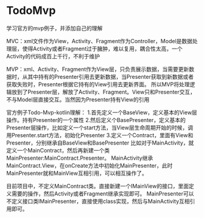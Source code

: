 # TodoMvp
学习官方的mvp例子，并添加自己的理解

MVC：xml文件作为View，Activity、Fragment作为Controller，Model是数据处理层，使得Activity或者Fragment过于臃肿，难以复用，耦合性太高，一个Activity的代码成百上千行，不利于维护

MVP：xml、Activity、Fragment作为View层，只负责展示数据，当需要更新数据时，从其中持有的Presenter引用去更新数据，当Presenter获取到新数据或者获取失败时，Presenter根据它持有的View引用去更新界面。
所以MVP将处理逻辑放到了Presenter层，解放了Activity、Fragment。View只和Presenter交互，不与Model层直接交互。当然因为Presenter持有View的引用

官方例子Todo-Mvp-kotlin理解：
1.首先定义一个BaseView，定义基本的View层操作。持有Presenter的一个属性
2.然后定义个BasePresenter，定义基本的Presenter层操作，比如定义一个start方法，当View层生命周期开始的时候，调用Presenter.start方法，初始化Presenter
3.定义一个Contract，里面有View和Presenter，分别继承自BaseView和BasePresenter
比如对于MainActivity，就定义一个MainContract，然后再新建一个类MainPresenter:MainContract.Presenter。
MainActivity继承MainContract.View，在onCreate方法中初始化MainPresenter，此时MainPresenter就和MainView互相引用，可以相互操作了。

目前项目中，不定义MainContract类。直接新建一个IMainView的接口，里面定义需要的操作，然后Activity或者Fragment继承实现即可。
MainPresenter可以不定义接口类IMainPresenter，直接使用class实现，然后与MainActivity互相引用即可。
